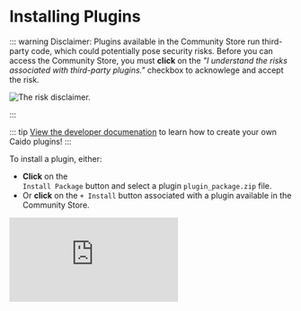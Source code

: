 # Installing Plugins

::: warning
Disclaimer: Plugins available in the Community Store run third-party code, which could potentially pose security risks. Before you can access the Community Store, you must **click** on the _"I understand the risks associated with third-party plugins."_ checkbox to acknowlege and accept the risk.

<img alt="The risk disclaimer." src="/_images/plugins_disclaimer.png" center>

:::

::: tip
[View the developer documenation](https://developer.caido.io/) to learn how to create your own Caido plugins!
:::

To install a plugin, either:

- **Click** on the <code><Icon icon="fas fa-upload" /> Install Package</code> button and select a plugin `plugin_package.zip` file.
- Or **click** on the `+ Install` button associated with a plugin available in the Community Store.

<div class="video small">
  <iframe src="https://www.youtube.com/embed/lO-WB_cXPfk?si=kou_6r8GDF1yl5Jm" title="YouTube video player." frameborder="0"></iframe>
</div>
